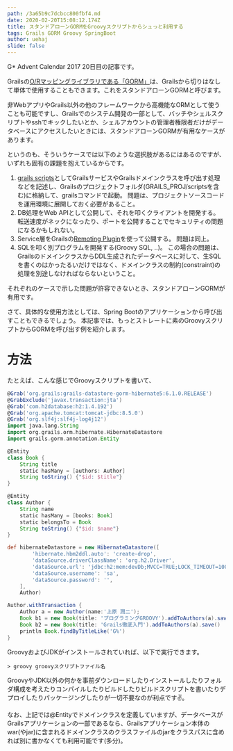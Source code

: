 ```yaml
---
path: /3a65b9c7dcbcc800fbf4.md
date: 2020-02-20T15:08:12.174Z
title: スタンドアローンGORMをGroovyスクリプトからシュっと利用する
tags: Grails GORM Groovy SpringBoot
author: uehaj
slide: false
---
```

G* Advent Calendar 2017 20日目の記事です。

Grailsの[O/Rマッピングライブラリである「GORM」](http://gorm.grails.org/latest/)は、Grailsから切りはなして単体で使用することもできます。これをスタンドアローンGORMと呼びます。

非WebアプリやGrails以外の他のフレームワークから高機能なORMとして使うことも可能ですし、Grailsでのシステム開発の一部として、バッチやシェルスクリプトやsshでキックしたいとか、シェルアカウントの管理者権限者だけがデータベースにアクセスしたいときには、スタンドアローンGORMが有用なケースがあります。

というのも、そういうケースでは以下のような選択肢があるにはあるのですが、いずれも固有の課題を抱えているからです。

1. [grails scripts](http://docs.grails.org/latest/guide/commandLine.html#creatingCustomScripts)としてGrailsサービスやGrailsドメインクラスを呼び出す処理などを記述し、Grailsのプロジェクトフォルダ(GRAILS_PROJ/scriptsを含む)に格納して、grailsコマンドで起動。
問題は、プロジェクトソースコードを運用環境に展開しておく必要があること。
2. DB処理をWeb APIとして公開して、それを叩くクライアントを開発する。
転送速度がネックになったり、ポートを公開することでセキュリティの問題になるかもしれない。
3. Service層をGrailsの[Remoting Plugin](https://grails.org/plugin/remoting)を使って公開する。
問題は同上。
4. SQLを叩く別プログラムを開発する(Groovy SQL, ..)。
この場合の問題は、GrailsのドメインクラスからDDL生成されたデータベースに対して、生SQLを書くのはかったるいだけではなく、ドメインクラスの制約(constraint)の処理を別途しなければならないということ。

それぞれのケースで示した問題が許容できないとき、スタンドアローンGORMが有用です。

さて、具体的な使用方法としては、Spring Bootのアプリケーションから呼び出すこともできるでしょう。
本記事では、もっとストレートに素のGroovyスクリプトからGORMを呼び出す例を紹介します。

# 方法

たとえば、こんな感じでGroovyスクリプトを書いて、

```groovy
@Grab('org.grails:grails-datastore-gorm-hibernate5:6.1.0.RELEASE')
@GrabExclude('javax.transaction:jta')
@Grab('com.h2database:h2:1.4.192')
@Grab('org.apache.tomcat:tomcat-jdbc:8.5.0')
@Grab('org.slf4j:slf4j-log4j12')
import java.lang.String
import org.grails.orm.hibernate.HibernateDatastore
import grails.gorm.annotation.Entity

@Entity
class Book {
    String title
    static hasMany = [authors: Author]
    String toString() {"$id: $title"}
}

@Entity
class Author {
    String name
    static hasMany = [books: Book]
    static belongsTo = Book
    String toString() {"$id: $name"}
}

def hibernateDatastore = new HibernateDatastore([
        'hibernate.hbm2ddl.auto': 'create-drop',
        'dataSource.driverClassName': 'org.h2.Driver',
        'dataSource.url': 'jdbc:h2:mem:devDb;MVCC=TRUE;LOCK_TIMEOUT=10000;DB_CLOSE_ON_EXIT=FALSE',
        'dataSource.username': 'sa',
        'dataSource.password': '',
    ],
    Author)

Author.withTransaction {
    Author a = new Author(name:'上原 潤二');
    Book b1 = new Book(title: 'プログラミングGROOVY').addToAuthors(a).save()
    Book b2 = new Book(title: 'Grails徹底入門').addToAuthors(a).save()
    println Book.findByTitleLike('G%')
}
```

GroovyおよびJDKがインストールされていれば、以下で実行できます。

```
> groovy groovyスクリプトファイル名
```

GroovyやJDK以外の何かを事前ダウンロードしたりインストールしたりフォルダ構成を考えたりコンパイルしたりビルドしたりビルドスクリプトを書いたりデプロイしたりパッケージングしたりが一切不要なのが利点です✌。

なお、上記では@Entityでドメインクラスを定義していますが、データベースがGrailsアプリケーションの一部であるなら、Grailsアプリケーション本体のwar(やjar)に含まれるドメインクラスのクラスファイルのjarをクラスパスに含めれば別に書かなくても利用可能です(多分)。

